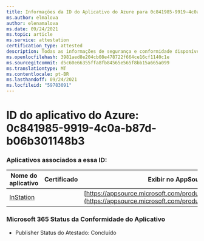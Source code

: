 ```yaml
---
title: Informações da ID do Aplicativo do Azure para 0c841985-9919-4c0a-b87d-b06b301148b3
ms.author: elmalova
author: elenamalova
ms.date: 09/24/2021
ms.topic: article
ms.service: attestation
certification_type: attested
description: Todas as informações de segurança e conformidade disponíveis para 0c841985-9919-4c0a-b87d-b06b301148b3.
ms.openlocfilehash: 3981aed8e204cb08e478722f664ce16cf1140c1e
ms.sourcegitcommit: d5c60e66355ffa8fb84565e565f8bb15a665a099
ms.translationtype: MT
ms.contentlocale: pt-BR
ms.lasthandoff: 09/24/2021
ms.locfileid: "59783091"
---
```

# <a name="azure-app-id-0c841985-9919-4c0a-b87d-b06b301148b3"></a>ID do aplicativo do Azure: 0c841985-9919-4c0a-b87d-b06b301148b3


### <a name="apps-associated-with-this-id"></a>Aplicativos associados a essa ID:
| **Nome do aplicativo** | **Certificado** | **Exibir no AppSource** |
|--------------|---------------|-----------------------|
| [InStation](https://docs.microsoft.com/microsoft-365-app-certification/forward/WA200001701) |  | [https://appsource.microsoft.com/product/office/WA200001701](https://appsource.microsoft.com/product/office/WA200001701) |

### <a name="microsoft-365-app-compliance-status"></a>Microsoft 365 Status da Conformidade do Aplicativo
- Publisher Status do Atestado: Concluído
